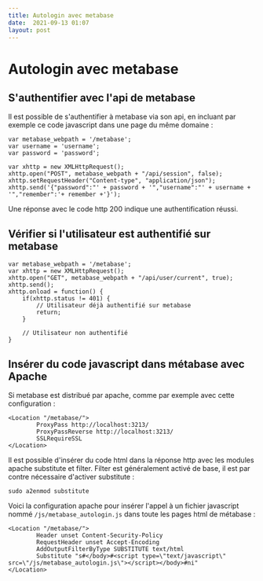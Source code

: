 ```yaml
---
title: Autologin avec metabase
date:  2021-09-13 01:07
layout: post
---
```


# Autologin avec metabase

## S'authentifier avec l'api de metabase
    
Il est possible de s'authentifier à metabase via son api, en incluant par exemple ce code javascript dans une page du même domaine :
    
    var metabase_webpath = '/metabase';
    var username = 'username';
    var password = 'password';

    var xhttp = new XMLHttpRequest();
    xhttp.open("POST", metabase_webpath + "/api/session", false);
    xhttp.setRequestHeader("Content-type", "application/json");
    xhttp.send('{"password":"' + password + '","username":"' + username + '","remember":'+ remember +'}');


Une réponse avec le code http 200 indique une authentification réussi.

## Vérifier si l'utilisateur est authentifié sur metabase

    var metabase_webpath = '/metabase';
    var xhttp = new XMLHttpRequest();
    xhttp.open("GET", metabase_webpath + "/api/user/current", true);
    xhttp.send();
    xhttp.onload = function() {
    	if(xhttp.status != 401) {
    		// Utilisateur déjà authentifié sur metabase
            return;
    	}
        
        // Utilisateur non authentifié
    }

## Insérer du code javascript dans métabase avec Apache

Si metabase est distribué par apache, comme par exemple avec cette configuration :

    <Location "/metabase/">
            ProxyPass http://localhost:3213/
            ProxyPassReverse http://localhost:3213/
            SSLRequireSSL
    </Location>

Il est possible d'insérer du code html dans la réponse http avec les modules apache substitute et filter. Filter est généralement activé de base, il est par contre nécessaire d'activer substitute :

    sudo a2enmod substitute

Voici la configuration apache pour insérer l'appel à un fichier javascript nommé `/js/metabase_autologin.js` dans toute les pages html de métabase :


    <Location "/metabase/">
            Header unset Content-Security-Policy
            RequestHeader unset Accept-Encoding
            AddOutputFilterByType SUBSTITUTE text/html
            Substitute "s#</body>#<script type=\"text/javascript\" src=\"/js/metabase_autologin.js\"></script></body>#ni"
    </Location>


